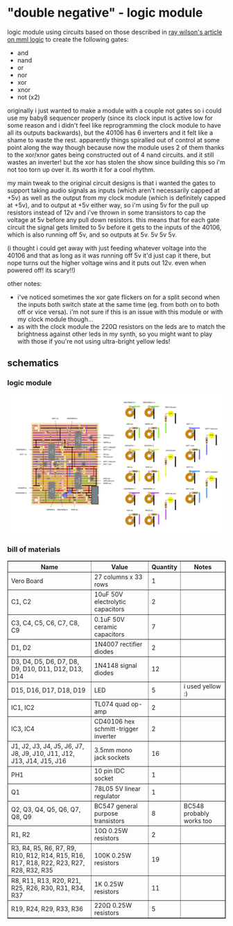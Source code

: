 # "double negative" - logic module

logic module using circuits based on those described in [ray wilson's article on mml logic](https://musicfromouterspace.com/analogsynth_new/ELECTRONICS/mickeymouselogic.html) to create the following gates:

- and
- nand
- or
- nor
- xor
- xnor
- not (x2)

originally i just wanted to make a module with a couple not gates so i could use my baby8 sequencer properly (since its clock input is active low for some reason and i didn't feel like reprogramming the clock module to have all its outputs backwards), but the 40106 has 6 inverters and it felt like a shame to waste the rest. apparently things spiralled out of control at some point along the way though because now the module uses 2 of them thanks to the xor/xnor gates being constructed out of 4 nand circuits. and it still wastes an inverter! but the xor has stolen the show since building this so i'm not too torn up over it. its worth it for a cool rhythm.

my main tweak to the original circuit designs is that i wanted the gates to support taking audio signals as inputs (which aren't necessarily capped at +5v) as well as the output from my clock module (which is definitely capped at +5v), and to output at +5v either way, so i'm using 5v for the pull up resistors instead of 12v and i've thrown in some transistors to cap the voltage at 5v before any pull down resistors. this means that for each gate circuit the signal gets limited to 5v before it gets to the inputs of the 40106, which is also running off 5v, and so outputs at 5v. 5v 5v 5v.

(i thought i could get away with just feeding whatever voltage into the 40106 and that as long as it was running off 5v it'd just cap it there, but nope turns out the higher voltage wins and it puts out 12v. even when powered off! its scary!!)

other notes:

- i've noticed sometimes the xor gate flickers on for a split second when the inputs both switch state at the same time (eg. from both on to both off or vice versa). i'm not sure if this is an issue with this module or with my clock module though...
- as with the clock module the 220Ω resistors on the leds are to match the brightness against other leds in my synth, so you might want to play with those if you're not using ultra-bright yellow leds!

## schematics

### logic module
<img
  src="./logic.png"
  title="&quot;double negative&quot; logic module schematic"
/>

### bill of materials
<table cellspacing="0" border="1">
  <tr>
    <th>Name</th>
    <th>Value</th>
    <th>Quantity</th>
    <th>Notes</th>
  </tr>
  <tr>
    <td>Vero Board</td>
    <td>27 columns x 33 rows</td>
    <td>1</td>
    <td></td>
  </tr>
  <tr>
    <td>C1, C2</td>
    <td>10uF 50V electrolytic capacitors</td>
    <td>2</td>
    <td></td>
  </tr>
  <tr>
    <td>C3, C4, C5, C6, C7, C8, C9</td>
    <td>0.1uF 50V ceramic capacitors</td>
    <td>7</td>
    <td></td>
  </tr>
  <tr>
    <td>D1, D2</td>
    <td>1N4007 rectifier diodes</td>
    <td>2</td>
    <td></td>
  </tr>
  <tr>
    <td>D3, D4, D5, D6, D7, D8, D9, D10, D11, D12, D13, D14</td>
    <td>1N4148 signal diodes</td>
    <td>12</td>
    <td></td>
  </tr>
  <tr>
    <td>D15, D16, D17, D18, D19</td>
    <td>LED</td>
    <td>5</td>
    <td>i used yellow :)</td>
  </tr>
  <tr>
    <td>IC1, IC2</td>
    <td>TL074 quad op-amp</td>
    <td>2</td>
    <td></td>
  </tr>
  <tr>
    <td>IC3, IC4</td>
    <td>CD40106 hex schmitt-trigger inverter</td>
    <td>2</td>
    <td></td>
  </tr>
  <tr>
    <td>J1, J2, J3, J4, J5, J6, J7, J8, J9, J10, J11, J12, J13, J14, J15, J16</td>
    <td>3.5mm mono jack sockets</td>
    <td>16</td>
    <td></td>
  </tr>
  <tr>
    <td>PH1</td>
    <td>10 pin IDC socket</td>
    <td>1</td>
    <td></td>
  </tr>
  <tr>
    <td>Q1</td>
    <td>78L05 5V linear regulator</td>
    <td>1</td>
    <td></td>
  </tr>
  <tr>
    <td>Q2, Q3, Q4, Q5, Q6, Q7, Q8, Q9</td>
    <td>BC547 general purpose transistors</td>
    <td>8</td>
    <td>BC548 probably works too</td>
  </tr>
  <tr>
    <td>R1, R2</td>
    <td>10Ω 0.25W resistors</td>
    <td>2</td>
    <td></td>
  </tr>
  <tr>
    <td>R3, R4, R5, R6, R7, R9, R10, R12, R14, R15, R16, R17, R18, R22, R23, R27, R28, R32, R35</td>
    <td>100K 0.25W resistors</td>
    <td>19</td>
    <td></td>
  </tr>
  <tr>
    <td>R8, R11, R13, R20, R21, R25, R26, R30, R31, R34, R37</td>
    <td>1K 0.25W resistors</td>
    <td>11</td>
    <td></td>
  </tr>
  <tr>
    <td>R19, R24, R29, R33, R36</td>
    <td>220Ω 0.25W resistors</td>
    <td>5</td>
    <td></td>
  </tr>
</table>
